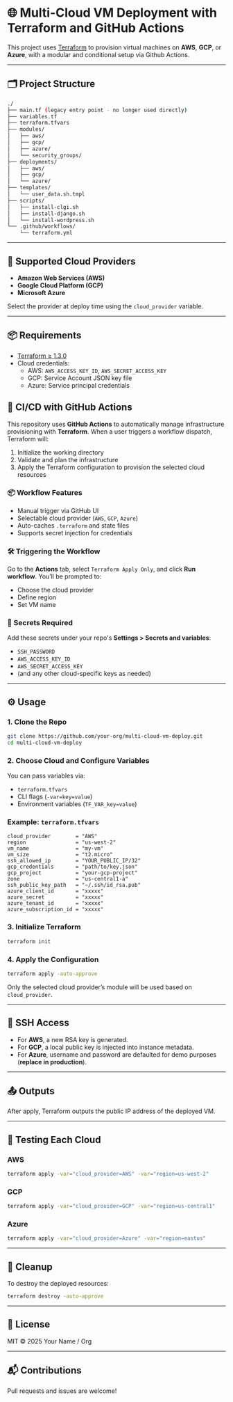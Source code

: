 # 🌐 Multi-Cloud VM Deployment with Terraform and GitHub Actions

This project uses [Terraform](https://www.terraform.io/) to provision virtual machines on **AWS**, **GCP**, or **Azure**, with a modular and conditional setup via Github Actions.

---

## 🗂️ Project Structure

```bash
./
├── main.tf (legacy entry point - no longer used directly)
├── variables.tf
├── terraform.tfvars
├── modules/
│   ├── aws/
│   ├── gcp/
│   ├── azure/
│   └── security_groups/
├── deployments/
│   ├── aws/
│   ├── gcp/
│   └── azure/
├── templates/
│   └── user_data.sh.tmpl
├── scripts/
│   ├── install-clgi.sh
│   ├── install-django.sh
│   └── install-wordpress.sh
└── .github/workflows/
    └── terraform.yml

```

---

## 🚀 Supported Cloud Providers

- **Amazon Web Services (AWS)**
- **Google Cloud Platform (GCP)**
- **Microsoft Azure**

Select the provider at deploy time using the `cloud_provider` variable.

---

## 📦 Requirements

- [Terraform ≥ 1.3.0](https://developer.hashicorp.com/terraform/downloads)
- Cloud credentials:
  - AWS: `AWS_ACCESS_KEY_ID`, `AWS_SECRET_ACCESS_KEY`
  - GCP: Service Account JSON key file
  - Azure: Service principal credentials

## 🚀 CI/CD with GitHub Actions

This repository uses **GitHub Actions** to automatically manage infrastructure provisioning with **Terraform**. When a user triggers a workflow dispatch, Terraform will:

1. Initialize the working directory
2. Validate and plan the infrastructure
3. Apply the Terraform configuration to provision the selected cloud resources

### 📦 Workflow Features

- Manual trigger via GitHub UI
- Selectable cloud provider (`AWS`, `GCP`, `Azure`)
- Auto-caches `.terraform` and state files
- Supports secret injection for credentials

### 🛠️ Triggering the Workflow

Go to the **Actions** tab, select `Terraform Apply Only`, and click **Run workflow**. You’ll be prompted to:

- Choose the cloud provider
- Define region
- Set VM name

### 🔐 Secrets Required

Add these secrets under your repo's **Settings > Secrets and variables**:
- `SSH_PASSWORD`
- `AWS_ACCESS_KEY_ID`
- `AWS_SECRET_ACCESS_KEY`
- (and any other cloud-specific keys as needed)


---

## ⚙️ Usage

### 1. Clone the Repo

```bash
git clone https://github.com/your-org/multi-cloud-vm-deploy.git
cd multi-cloud-vm-deploy
```

### 2. Choose Cloud and Configure Variables

You can pass variables via:

- `terraform.tfvars`
- CLI flags (`-var=key=value`)
- Environment variables (`TF_VAR_key=value`)

### Example: `terraform.tfvars`
```hcl
cloud_provider        = "AWS"
region                = "us-west-2"
vm_name               = "my-vm"
vm_size               = "t2.micro"
ssh_allowed_ip        = "YOUR_PUBLIC_IP/32"
gcp_credentials       = "path/to/key.json"
gcp_project           = "your-gcp-project"
zone                  = "us-central1-a"
ssh_public_key_path   = "~/.ssh/id_rsa.pub"
azure_client_id       = "xxxxx"
azure_secret          = "xxxxx"
azure_tenant_id       = "xxxxx"
azure_subscription_id = "xxxxx"
```

### 3. Initialize Terraform

```bash
terraform init
```

### 4. Apply the Configuration

```bash
terraform apply -auto-approve
```

Only the selected cloud provider’s module will be used based on `cloud_provider`.

---

## 🔐 SSH Access

- For **AWS**, a new RSA key is generated.
- For **GCP**, a local public key is injected into instance metadata.
- For **Azure**, username and password are defaulted for demo purposes (**replace in production**).

---

## 📤 Outputs

After apply, Terraform outputs the public IP address of the deployed VM.

---

## 🧪 Testing Each Cloud

### AWS
```bash
terraform apply -var="cloud_provider=AWS" -var="region=us-west-2"
```

### GCP
```bash
terraform apply -var="cloud_provider=GCP" -var="region=us-central1"
```

### Azure
```bash
terraform apply -var="cloud_provider=Azure" -var="region=eastus"
```

---

## 🧹 Cleanup

To destroy the deployed resources:

```bash
terraform destroy -auto-approve
```

---

## 📄 License

MIT © 2025 Your Name / Org

---

## 📬 Contributions

Pull requests and issues are welcome!
